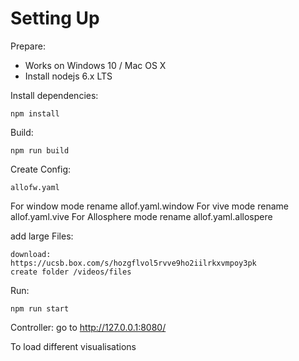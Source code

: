 # Setting Up
Prepare:
- Works on Windows 10 / Mac OS X 
- Install nodejs 6.x LTS

Install dependencies:

    npm install


Build:

    npm run build

Create Config:

    allofw.yaml

For window mode rename allof.yaml.window
For vive mode rename allof.yaml.vive
For Allosphere mode rename allof.yaml.allospere

add large Files:
    
    download:
    https://ucsb.box.com/s/hozgflvol5rvve9ho2iilrkxvmpoy3pk
    create folder /videos/files

Run:

    npm run start


Controller:
go to 
    http://127.0.0.1:8080/

To load different visualisations




